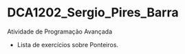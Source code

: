 # DCA1202_Sergio_Pires_Barra
Atividade de Programação Avançada
- Lista de exercícios sobre Ponteiros.
